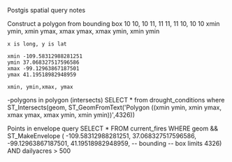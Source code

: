 Postgis spatial query notes	

Construct a polygon from bounding box
	10 10, 10 11, 11 11, 11 10, 10 10
	xmin ymin, xmin ymax, xmax ymax, xmax ymin, xmin ymin
	
	x is long, y is lat
	
	xmin -109.58312988281251
	ymin 37.068327517596586
	xmax -99.12963867187501
	ymax 41.19518982948959

	xmin, ymin,xmax, ymax
-polygons in polygon (intersects)
SELECT *  from drought_conditions where ST_Intersects(geom, 
		ST_GeomFromText('Polygon ((xmin ymin,
						xmin ymax,
						xmax ymax,
						xmax ymin,
						xmin ymin))',4326))


Points in envelope query
SELECT *
FROM   current_fires
WHERE  geom 
    && 
    ST_MakeEnvelope (
		-109.58312988281251, 37.068327517596586,
        -99.12963867187501, 41.19518982948959, -- bounding 
         -- box limits
        4326)
		AND dailyacres > 500